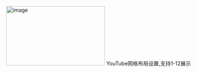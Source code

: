 <img width="266" height="160" alt="image" src="https://github.com/user-attachments/assets/7855903c-7ddf-4082-a39c-731427994ab6" />
YouTube网格布局设置,支持1-12展示
